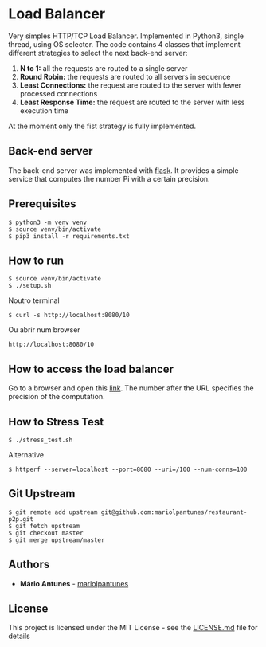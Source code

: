 # Load Balancer

Very simples HTTP/TCP Load Balancer.
Implemented in Python3, single thread, using OS selector.
The code contains 4 classes that implement different strategies to select the next back-end server:

1. **N to 1:** all the requests are routed to a single server
2. **Round Robin:** the requests are routed to all servers in sequence
3. **Least Connections:** the request are routed to the server with fewer processed connections
4. **Least Response Time:** the request are routed to the server with less execution time

At the moment only the fist strategy is fully implemented.

## Back-end server

The back-end server was implemented with [flask](http://flask.pocoo.org/).
It provides a simple service that computes the number Pi with a certain precision.

## Prerequisites

```console
$ python3 -m venv venv
$ source venv/bin/activate
$ pip3 install -r requirements.txt
```

## How to run

```console
$ source venv/bin/activate
$ ./setup.sh
```

Noutro terminal
```console
$ curl -s http://localhost:8080/10
```

Ou abrir num browser
```console
http://localhost:8080/10
```


## How to access the load balancer

Go to a browser and open this [link](http://localhost:8080/100).
The number after the URL specifies the precision of the computation.

## How to Stress Test

```console
$ ./stress_test.sh
```

Alternative
```console
$ httperf --server=localhost --port=8080 --uri=/100 --num-conns=100
```

## Git Upstream

```console
$ git remote add upstream git@github.com:mariolpantunes/restaurant-p2p.git
$ git fetch upstream
$ git checkout master
$ git merge upstream/master
```

## Authors

* **Mário Antunes** - [mariolpantunes](https://github.com/mariolpantunes)

## License

This project is licensed under the MIT License - see the [LICENSE.md](LICENSE.md) file for details
